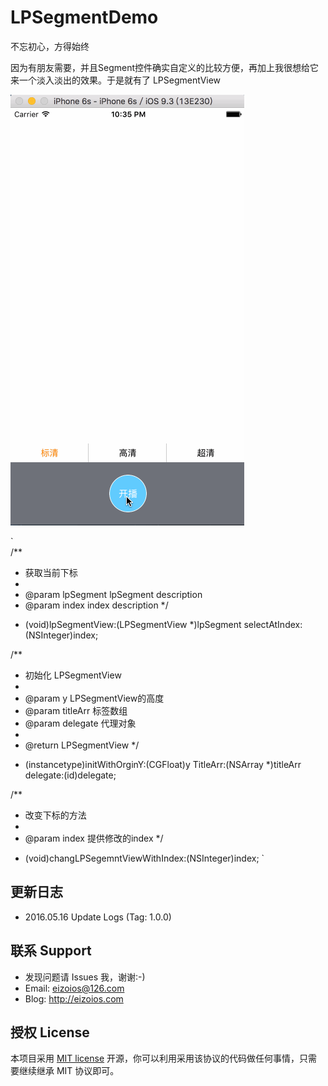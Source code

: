 # LPSegmentDemo

不忘初心，方得始终

因为有朋友需要，并且Segment控件确实自定义的比较方便，再加上我很想给它来一个淡入淡出的效果。于是就有了 LPSegmentView

![LPMultiSelectDemo展示](https://github.com/EizoiOS/LPSegmentDemo/blob/master/LPSegmentGIF.gif)

`	
/**
 *  获取当前下标
 *
 *  @param lpSegment lpSegment description
 *  @param index     index description
 */
- (void)lpSegmentView:(LPSegmentView *)lpSegment selectAtIndex:(NSInteger)index;

/**
 *  初始化 LPSegmentView
 *
 *  @param y        LPSegmentView的高度
 *  @param titleArr 标签数组
 *  @param delegate 代理对象
 *
 *  @return LPSegmentView
 */
- (instancetype)initWithOrginY:(CGFloat)y TitleArr:(NSArray *)titleArr delegate:(id)delegate;

/**
 *  改变下标的方法
 *
 *  @param index 提供修改的index
 */
- (void)changLPSegemntViewWithIndex:(NSInteger)index;
`

## 更新日志
* 2016.05.16 Update Logs (Tag: 1.0.0)

## 联系 Support

* 发现问题请 Issues 我，谢谢:-)
* Email: eizoios@126.com
* Blog: http://eizoios.com

## 授权 License

本项目采用 [MIT license](http://opensource.org/licenses/MIT) 开源，你可以利用采用该协议的代码做任何事情，只需要继续继承 MIT 协议即可。